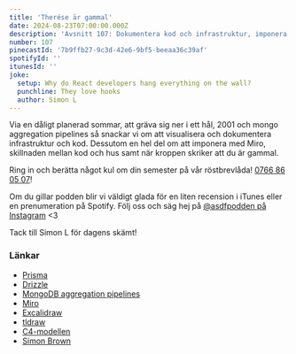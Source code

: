 ```yaml
---
title: 'Therése är gammal'
date: 2024-08-23T07:00:00.000Z
description: 'Avsnitt 107: Dokumentera kod och infrastruktur, imponera med Miro, 2001, ett hål och mycket annat.'
number: 107
pinecastId: '7b9ffb27-9c3d-42e6-9bf5-beeaa36c39af'
spotifyId: ''
itunesId: ''
joke:
  setup: Why do React developers hang everything on the wall?
  punchline: They love hooks
  author: Simon L
---
```


Via en dåligt planerad sommar, att gräva sig ner i ett hål, 2001 och mongo aggregation pipelines så snackar vi om att visualisera och dokumentera infrastruktur och kod. Dessutom en hel del om att imponera med Miro, skillnaden mellan kod och hus samt när kroppen skriker att du är gammal.

Ring in och berätta något kul om din semester på vår röstbrevlåda! [0766 86 05 07](tel:+46766860507)!

Om du gillar podden blir vi väldigt glada för en liten recension i iTunes eller en prenumeration på Spotify. Följ oss och säg hej på [@asdfpodden på Instagram](https://www.instagram.com/asdfpodden/) &lt;3

Tack till Simon L för dagens skämt!

### Länkar

- [Prisma](https://www.prisma.io/)
- [Drizzle](https://orm.drizzle.team/)
- [MongoDB aggregation pipelines](https://www.mongodb.com/docs/manual/core/aggregation-pipeline/)
- [Miro](https://miro.com/)
- [Excalidraw](https://excalidraw.com/)
- [tldraw](https://www.tldraw.com/)
- [C4-modellen](https://c4model.com/)
- [Simon Brown](https://simonbrown.je/)
